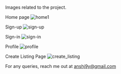 Images related to the project.

Home page
![home1](https://github.com/alwaysAnsh/Real-Estate/assets/121539688/be3562b1-25dd-41b5-ae4c-01ad4bc669bb)

Sign-up
![sign-up](https://github.com/alwaysAnsh/Real-Estate/assets/121539688/dc59b4ae-8e1d-4e1c-93db-7f9ca9f2c325)

Sign-in
![sign-in](https://github.com/alwaysAnsh/Real-Estate/assets/121539688/3b583372-f4f5-49d0-b2f1-12ac357c9fe5)

Profile
![profile](https://github.com/alwaysAnsh/Real-Estate/assets/121539688/d61c983f-616e-406b-a082-fa20c3897414)

Create Listing Page
![create_listing](https://github.com/alwaysAnsh/Real-Estate/assets/121539688/1281f1ec-e313-4f36-9019-c27ab69ee3bf)

For any queries, reach me out at anshj9y@gmail.com
